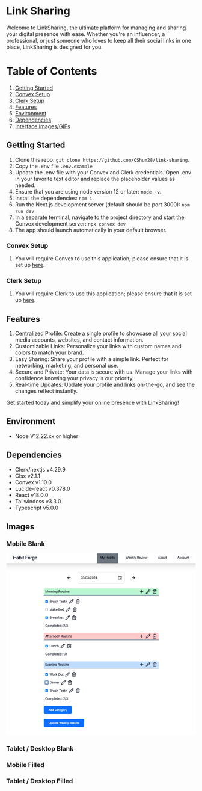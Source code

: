 # Link Sharing

Welcome to LinkSharing, the ultimate platform for managing and sharing your digital presence with ease. Whether you're an influencer, a professional, or just someone who loves to keep all their social links in one place, LinkSharing is designed for you.

# Table of Contents

1. [Getting Started](#getting-started)
2. [Convex Setup](#Convex-Setup)
3. [Clerk Setup](#Clerk-Setup)
4. [Features](#features)
5. [Environment](#environment)
6. [Dependencies](#dependencies)
7. [Interface Images/GIFs](#interface-imagesgifs)

## Getting Started

1. Clone this repo: `git clone https://github.com/CShum28/link-sharing`.
2. Copy the .env file `.env.example`
3. Update the .env file with your Convex and Clerk credentials. Open .env in your favorite text editor and replace the placeholder values as needed.
4. Ensure that you are using node version 12 or later: `node -v`.
5. Install the dependencies: `npm i`.
6. Run the Next.js development server (default should be port 3000): `npm run dev`
7. In a separate terminal, navigate to the project directory and start the Convex development server: `npx convex dev`
8. The app should launch automatically in your default browser.

### Convex Setup

1. You will require Convex to use this application; please ensure that it is set up [here](https://www.convex.dev/start).

### Clerk Setup

1. You will require Clerk to use this application; please ensure that it is set up [here](https://clerk.com/docs/quickstarts/nextjs).

## Features

1. Centralized Profile: Create a single profile to showcase all your social media accounts, websites, and contact information.
2. Customizable Links: Personalize your links with custom names and colors to match your brand.
3. Easy Sharing: Share your profile with a simple link. Perfect for networking, marketing, and personal use.
4. Secure and Private: Your data is secure with us. Manage your links with confidence knowing your privacy is our priority.
5. Real-time Updates: Update your profile and links on-the-go, and see the changes reflect instantly.

Get started today and simplify your online presence with LinkSharing!

## Environment

- Node V12.22.xx or higher

## Dependencies

- Clerk/nextjs v4.29.9
- Clsx v2.1.1
- Convex v1.10.0
- Lucide-react v0.378.0
- React v18.0.0
- Tailwindcss v3.3.0
- Typescript v5.0.0

## Images

### Mobile Blank

!['Habits Page'](https://github.com/CShum28/Habit-Forge/blob/main/client/public/images/habits-page.png)

### Tablet / Desktop Blank

### Mobile Filled

### Tablet / Desktop Filled
